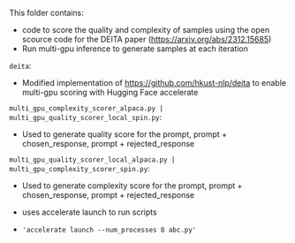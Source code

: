 This folder contains:
* code to  score the quality and complexity of samples using the open scource code for the DEITA paper (https://arxiv.org/abs/2312.15685) 
* Run multi-gpu inference to generate samples at each iteration 

`deita`: 
* Modified implementation of https://github.com/hkust-nlp/deita to enable multi-gpu scoring with Hugging Face accelerate 

`multi_gpu_complexity_scorer_alpaca.py | multi_gpu_quality_scorer_local_spin.py`: 
* Used to generate quality score for the prompt, prompt + chosen_response, prompt + rejected_response 

`multi_gpu_quality_scorer_local_alpaca.py | multi_gpu_complexity_scorer_spin.py`: 
* Used to generate complexity score for the prompt, prompt + chosen_response, prompt + rejected_response 

* uses accelerate launch to run scripts 
* `'accelerate launch --num_processes 8 abc.py'`